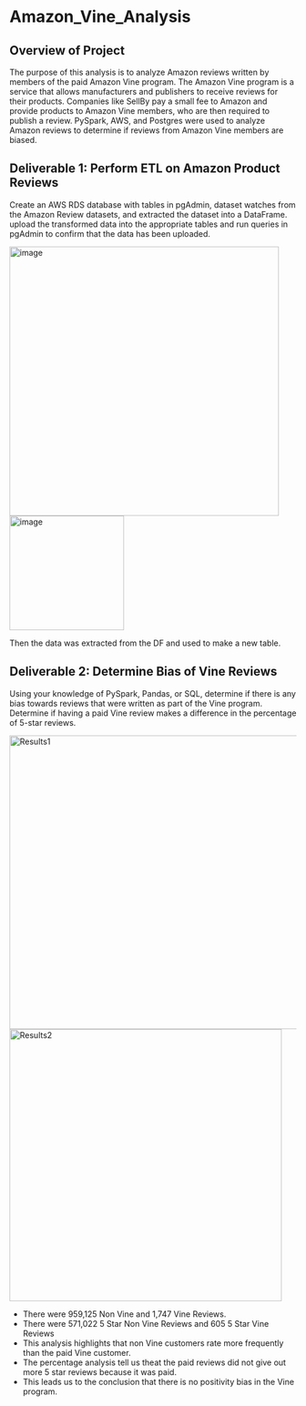 # Amazon_Vine_Analysis

## Overview of Project
The purpose of this analysis is to analyze Amazon reviews written by members of the paid Amazon Vine program. The Amazon Vine program is a service that allows manufacturers and publishers to receive reviews for their products. Companies like SellBy pay a small fee to Amazon and provide products to Amazon Vine members, who are then required to publish a review. PySpark, AWS, and Postgres were used to analyze Amazon reviews to determine if reviews from Amazon Vine members are biased.

## Deliverable 1: Perform ETL on Amazon Product Reviews

Create an AWS RDS database with tables in pgAdmin, dataset watches from the Amazon Review datasets, and extracted the dataset into a DataFrame.  upload the transformed data into the appropriate tables and run queries in pgAdmin to confirm that the data has been uploaded.

<img width="473" alt="image" src="https://user-images.githubusercontent.com/95591222/163298168-90fff223-6a13-460f-93f7-bd584e55f92d.png">
<img width="201" alt="image" src="https://user-images.githubusercontent.com/95591222/163298740-68f5a363-15bd-47cb-b5f6-6412e5aa4c23.png">

Then the data was extracted from the DF and used to make a new table.

## Deliverable 2: Determine Bias of Vine Reviews

Using your knowledge of PySpark, Pandas, or SQL, determine if there is any bias towards reviews that were written as part of the Vine program. Determine if having a paid Vine review makes a difference in the percentage of 5-star reviews.

<img width="516" alt="Results1" src="https://user-images.githubusercontent.com/95591222/163299767-a7c6ed5c-150a-49b5-b9a1-49d3c4a54611.png">
<img width="478" alt="Results2" src="https://user-images.githubusercontent.com/95591222/163299773-1388445e-0026-495d-8fe0-14b3a643a7e7.png">

* There were 959,125 Non Vine and 1,747 Vine Reviews. 
* There were 571,022 5 Star Non Vine Reviews and 605 5 Star Vine Reviews
* This analysis highlights that non Vine customers rate more frequently than the paid Vine customer.
* The percentage analysis tell us theat the paid reviews did not give out more 5 star reviews because it was paid.
* This leads us to the conclusion that there is no positivity bias in the Vine program. 
